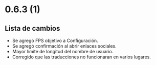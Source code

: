 # 0.6.3 (1)

## Lista de cambios

- Se agregó FPS objetivo a Configuración.
- Se agregó confirmación al abrir enlaces sociales.
- Mayor límite de longitud del nombre de usuario.
- Corregido que las traducciones no funcionaran en varios lugares.
